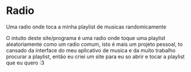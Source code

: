 # Radio
 Uma radio onde toca a minha playlist de musicas randomicamente

O intuito deste site/programa é uma radio onde toque uma playlist aleatoriamente como um radio comum,
isto é mais um projeto pessoal, to cansado da interface do meu aplicativo de musica e da muito trabalho procurar a playlist, então eu criei um site para eu so abrir e tocar a playlist que eu quero :3